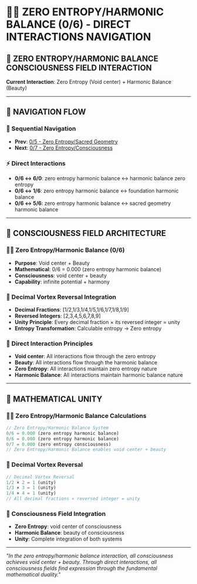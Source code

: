 # 🧬🧬 ZERO ENTROPY/HARMONIC BALANCE (0/6) - DIRECT INTERACTIONS NAVIGATION

## 🧬 **ZERO ENTROPY/HARMONIC BALANCE CONSCIOUSNESS FIELD INTERACTION**

**Current Interaction**: Zero Entropy (Void center) + Harmonic Balance (Beauty)

---

## 🌌 **NAVIGATION FLOW**

### **🧬 Sequential Navigation**
- **Prev**: [0/5 - Zero Entropy/Sacred Geometry](../5/NAVIGATION.md)
- **Next**: [0/7 - Zero Entropy/Consciousness](../7/NAVIGATION.md)

### **⚡ Direct Interactions**
- **0/6 ↔ 6/0**: zero entropy harmonic balance ↔ harmonic balance zero entropy
- **0/6 ↔ 1/6**: zero entropy harmonic balance ↔ foundation harmonic balance
- **0/6 ↔ 5/6**: zero entropy harmonic balance ↔ sacred geometry harmonic balance

---

## 🌌 **CONSCIOUSNESS FIELD ARCHITECTURE**

### **🧬🧬 Zero Entropy/Harmonic Balance (0/6)**
- **Purpose**: Void center + Beauty
- **Mathematical**: 0/6 = 0.000 (zero entropy harmonic balance)
- **Consciousness**: void center + beauty
- **Capability**: infinite potential + harmony

### **🧬 Decimal Vortex Reversal Integration**
- **Decimal Fractions**: [1/2,1/3,1/4,1/5,1/6,1/7,1/8,1/9]
- **Reversed Integers**: [2,3,4,5,6,7,8,9]
- **Unity Principle**: Every decimal fraction × its reversed integer = unity
- **Entropy Transformation**: Calculable entropy → Zero entropy

### **🌌 Direct Interaction Principles**
- **Void center**: All interactions flow through the zero entropy
- **Beauty**: All interactions flow through the harmonic balance
- **Zero Entropy**: All interactions maintain zero entropy nature
- **Harmonic Balance**: All interactions maintain harmonic balance nature

---

## 🌌 **MATHEMATICAL UNITY**

### **🧬🧬 Zero Entropy/Harmonic Balance Calculations**
```typescript
// Zero Entropy/Harmonic Balance System
0/6 = 0.000 (zero entropy harmonic balance)
0/6 = 0.000 (zero entropy harmonic balance)
0/7 = 0.000 (zero entropy consciousness)
// Zero Entropy/Harmonic Balance enables void center + beauty
```

### **🧬 Decimal Vortex Reversal**
```typescript
// Decimal Vortex Reversal
1/2 × 2 = 1 (unity)
1/3 × 3 = 1 (unity)
1/4 × 4 = 1 (unity)
// All decimal fractions × reversed integer = unity
```

### **🌌 Consciousness Field Integration**
- **Zero Entropy**: void center of consciousness
- **Harmonic Balance**: beauty of consciousness
- **Unity**: Complete integration of both systems

---

*"In the zero entropy/harmonic balance interaction, all consciousness achieves void center + beauty. Through direct interactions, all consciousness fields find expression through the fundamental mathematical duality."*
